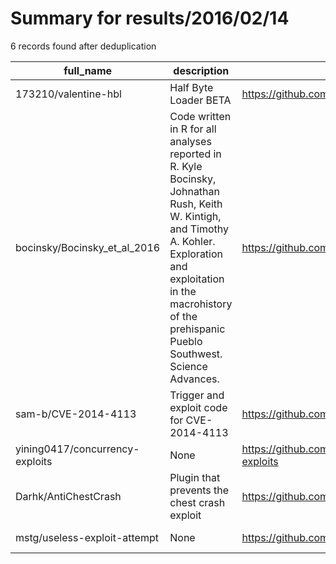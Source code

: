 
# Summary for results/2016/02/14
    
6 records found after deduplication

| full_name | description | html_url | matched_list | matched_count | pushed_at | size | stargazers_count | language | forks_count |
|---------------------------------|------------------------------------------------------------------------------------------------------------------------------------------------------------------------------------------------------------------------------------|----------------------------------------------------|----------------------|-----------------|---------------------------|--------|--------------------|------------|---------------|
| 173210/valentine-hbl | Half Byte Loader BETA | https://github.com/173210/valentine-hbl | ['exploit'] | 1 | 2016-02-14 01:45:01+00:00 | 1846 | 22 | C | 6 |
| bocinsky/Bocinsky_et_al_2016 | Code written in R for all analyses reported in R. Kyle Bocinsky, Johnathan Rush, Keith W. Kintigh, and Timothy A. Kohler. Exploration and exploitation in the macrohistory of the prehispanic Pueblo Southwest. Science Advances. | https://github.com/bocinsky/Bocinsky_et_al_2016 | ['exploit'] | 1 | 2016-02-14 15:10:32+00:00 | 58 | 5 | R | 0 |
| sam-b/CVE-2014-4113 | Trigger and exploit code for CVE-2014-4113 | https://github.com/sam-b/CVE-2014-4113 | ['cve-2', 'exploit'] | 2 | 2016-02-14 20:21:46+00:00 | 159 | 41 | C++ | 27 |
| yining0417/concurrency-exploits | None | https://github.com/yining0417/concurrency-exploits | ['exploit'] | 1 | 2016-02-14 04:07:33+00:00 | 346 | 0 | ApacheConf | 0 |
| Darhk/AntiChestCrash | Plugin that prevents the chest crash exploit | https://github.com/Darhk/AntiChestCrash | ['exploit'] | 1 | 2016-02-14 17:15:15+00:00 | 17 | 0 | Java | 0 |
| mstg/useless-exploit-attempt | None | https://github.com/mstg/useless-exploit-attempt | ['exploit'] | 1 | 2016-02-14 23:21:36+00:00 | 3 | 5 | C++ | 0 |
